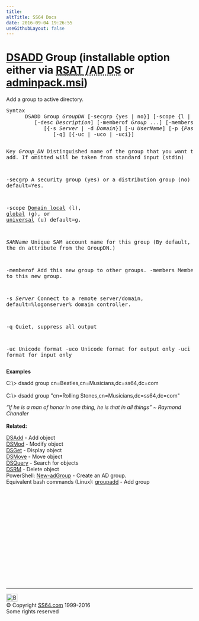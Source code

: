 ```yaml
---
title:
altTitle: SS64 Docs
date: 2016-09-04 19:26:55
useGithubLayout: false
---
```

<!-- #BeginLibraryItem "/Library/head_nt.lbi" --><!-- #EndLibraryItem --><h1><a href="dsadd.html">DSADD</a> Group (installable option either via <abbr title="Remote Server Administrative Tools / Active Directory Domain Services"><a href="../links/windows.html">RSAT</a> /AD DS</abbr> or <a href="../links/windows.html">adminpack.msi</a>)</h1>
<p>Add a group to active directory.</p>
<pre>Syntax
      DSADD Group <i>GroupDN</i> [-secgrp {yes | no}] [-scope {l | g | u}] [-samid <i>SAMName</i>]
         [-desc <i>Description</i>] [-memberof <i>Group</i> ...] [-members <i>Member</i> ...]
            [{-s <i>Server</i> | -d <i>Domain</i>}] [-u <i>UserName</i>] [-p {<i>Password</i> | *}]
               [-q] [{-uc | -uco | -uci}]

Key
   <i>Group_DN</i>  Distinguished name of the group that you want to add.
             If omitted will be taken from standard input (stdin)

   -secgrp   A security group (yes) or a distribution group (no) default=Yes.

   -scope    <a href="syntax-permissions.html">Domain local</a> (l), <a href="syntax-permissions.html">global</a> (g), or <a href="syntax-permissions.html">universal</a> (u) default=g.

   <i>SAMName</i>   Unique SAM account name for this group
             (By default, the dn attribute from the GroupDN.)

   -memberof Add this new group to other groups.
   -members  Members to add to this new group. 

   -s <i>Server</i> Connect to a remote server/domain, default=%logonserver% domain controller.

   -q        Quiet, suppress all output

   -uc       Unicode format
   -uco      Unicode format for output only
   -uci      Unicode format for input only</pre>
<p><b>Examples</b></p>
<p class="code">C:\&gt; dsadd group cn=Beatles,cn=Musicians,dc=ss64,dc=com<br>
<br>
C:\&gt; dsadd group "cn=Rolling Stones,cn=Musicians,dc=ss64,dc=com"</p>
<p> <i class="quote">“If he is a man of honor in one thing, he is that in all things” ~ Raymond Chandler</i><br>
  <br>
<b> Related:</b></p>
<p><a href="dsadd.html">DSAdd</a> - Add object<br>
<a href="dsmod.html">DSMod</a> - Modify object<br>
<a href="dsget.html">DSGet</a> - Display object <br>
<a href="dsmove.html">DSMove</a> - Move object<br>
<a href="dsquery.html">DSQuery</a> - Search for objects <br>
<a href="dsrm.html">DSRM</a> - Delete object<br>
PowerShell: <a href="../ps/new-adgroup.html">New-adGroup</a> - Create an AD group. <br>
Equivalent bash commands (Linux): <a href="../bash/groupadd.html">groupadd</a> - Add group </p><!-- #BeginLibraryItem "/Library/foot_nt.lbi" --><p>
<!-- windows300 -->
<ins class="adsbygoogle" style="display:inline-block;width:300px;height:250px" data-ad-client="ca-pub-6140977852749469" data-ad-slot="7649547908"></ins>
<script>
(adsbygoogle = window.adsbygoogle || []).push({});
</script></p>
<hr>
<div id="bl" class="footer"><a href="dsadd-group.html#"><img src="../images/top.png" width="30" height="22" alt="Back to the Top"></a></div>
<div id="br" class="footer, tagline">© Copyright <a href="../index.html">SS64.com</a> 1999-2016<br>
Some rights reserved</div><!-- #EndLibraryItem -->

